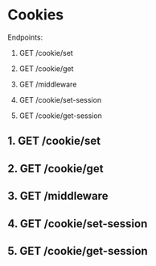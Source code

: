 # Cookies

Endpoints:

1. GET /cookie/set

2. GET /cookie/get

3. GET /middleware

4. GET /cookie/set-session

5. GET /cookie/get-session

## 1. GET /cookie/set

## 2. GET /cookie/get

## 3. GET /middleware

## 4. GET /cookie/set-session

## 5. GET /cookie/get-session